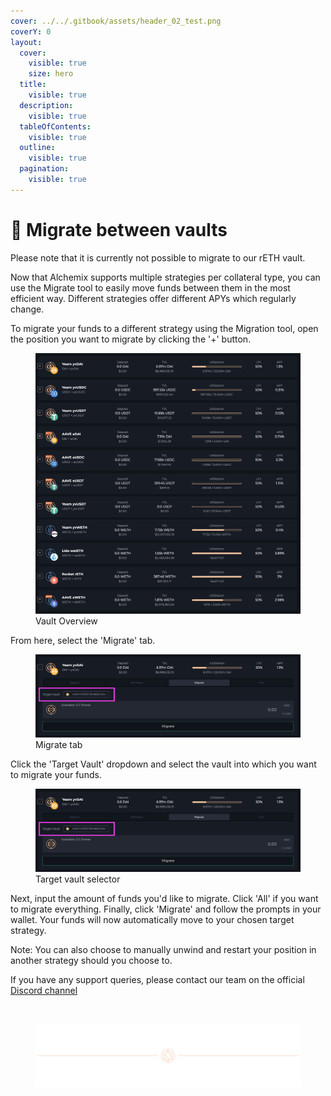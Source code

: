 ```yaml
---
cover: ../../.gitbook/assets/header_02_test.png
coverY: 0
layout:
  cover:
    visible: true
    size: hero
  title:
    visible: true
  description:
    visible: true
  tableOfContents:
    visible: true
  outline:
    visible: true
  pagination:
    visible: true
---
```


# 🔄 Migrate between vaults

<!-- {% hint style="info" %} -->

Please note that it is currently not possible to migrate to our rETH vault.

<!-- {% endhint %} -->

Now that Alchemix supports multiple strategies per collateral type, you can use the Migrate tool to easily move funds between them in the most efficient way. Different strategies offer different APYs which regularly change.

To migrate your funds to a different strategy using the Migration tool, open the position you want to migrate by clicking the '+' button.

<figure>
  <img
    src="../../.gitbook/assets/image%20(19)%20(1).png"
    alt="Vault Overview"
  />
  <figcaption>Vault Overview</figcaption>
</figure>

From here, select the 'Migrate' tab.

<figure>
  <img
    src="../../.gitbook/assets/image%20(20)%20(1).png"
    alt="Migrate tab"
  />
  <figcaption>Migrate tab</figcaption>
</figure>

Click the 'Target Vault' dropdown and select the vault into which you want to migrate your funds.

<figure>
  <img
    src="../../.gitbook/assets/image%20(21)%20(1).png"
    alt="Target vault selector"
  />
  <figcaption>Target vault selector</figcaption>
</figure>

Next, input the amount of funds you'd like to migrate. Click 'All' if you want to migrate everything. Finally, click 'Migrate' and follow the prompts in your wallet. Your funds will now automatically move to your chosen target strategy.

Note: You can also choose to manually unwind and restart your position in another strategy should you choose to.

If you have any support queries, please contact our team on the official [Discord channel](https://alchemix-finance.gitbook.io/user-docs/resources)

[\
](https://alchemix-finance.gitbook.io/user-docs/how-to/withdraw-funds)

<figure>
  <img src="../../.gitbook/assets/header_02_test.png" alt=""></img>
</figure>
